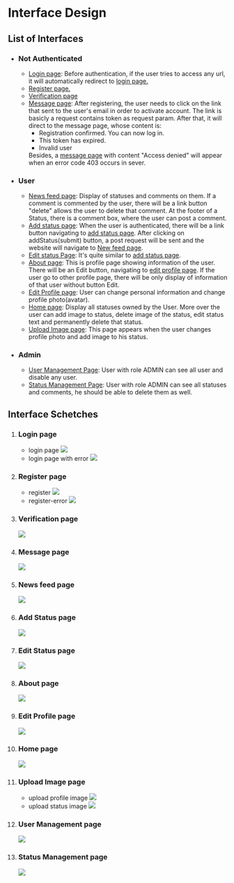 <h1> Interface Design</h1>
<h2> List of Interfaces</h2>
<ul>
  <li>
    <h3>Not Authenticated</h3>
    <ul>
      <li><a href="#login">Login page</a>: Before authentication, if the user tries to access any url, it will automatically redirect to <a href="#login">login page.</a></li>
      <li><a href="#register">Register page.</a></li>
      <li><a href="#verify">Verification page</a></li>
      <li><a href="#message">Message page</a>: After registering, the user needs to click on the link that sent to the user's email in order to activate account. The link is basicly a request contains token as request param. After that, it will direct to the message page, whose content is:
        <ul>
          <li>Registration confirmed. You can now log in.</li>
          <li>This token has expired.</li>
          <li>Invalid user</li>
        </ul>
        Besides, a <a href="#message">message page</a> with content "Access denied" will appear when an error code 403 occurs in sever.
      </li>
    </ul>
  </li>
  
  <li>
    <h3>User</h3>
    <ul>
      <li>
        <a href="#feed">News feed page</a>: Display of statuses and comments on them. If a comment is commented by the user, there will be a link button "delete" allows the user to delete that comment. At the footer of a Status, there is a comment box, where the user can post a comment.
      </li>
      <li>
        <a href="#addStatus">Add status page</a>: When the user is authenticated, there will be a link button navigating to <a href="#addStatus">add status page</a>. After clicking on addStatus(submit) button, a post request will be sent and the website will navigate to <a href="#feed">New feed page</a>.
      </li>
      <li>
        <a href="#editStatus">Edit status Page</a>: It's quite similar to <a href="#addStatus">add status page</a>.
      </li>
      <li>
        <a href="#about">About page</a>: This is profile page showing information of the user. There will be an Edit button, navigating to <a href="editProfile">edit profile page</a>. If the user go to other profile page, there will be only display of information of that user without button Edit.
      </li>
      <li>
        <a href="#editProfile">Edit Profile page</a>: User can change personal information and change profile photo(avatar).
      </li>
      <li>
        <a href="#home">Home page</a>: Display all statuses owned by the User. More over the user can add image to status, delete image of the status, edit status text and permanently delete that status.
      </li>
      <li>
        <a href="#uploadImg">Upload Image page</a>: This page appears when the user changes profile photo and add image to his status.
      </li>
    </ul>  
  </li>
  
  <li>
    <h3>Admin</h3>
    <ul>
      <li>
        <a href="#userManagement">User Management Page</a>: User with role ADMIN can see all user and disable any user.
      </li>
      <li>
        <a href="#statusManagement">Status Management Page</a>: User with role ADMIN can see all statuses and comments, he should be able to delete them as well.
      </li>
    </ul>
    
  </li>
</ul>

<h2>Interface Schetches</h2>
<ol>
  <li>
    <h3 id="login">Login page</h3>
    <ul>
      <li>
        login page
        <img src="UI-sketches/login.png"/>
      </li>
      <li>
        login page with error
        <img src="UI-sketches/login-error.png"/>
      </li>
    </ul>
    
  
  <li>
    <h3 id="register">Register page</h3>
    <ul>
      <li>
        register
        <img src="UI-sketches/register.png"/>
      </li>
      <li>
        register-error
        <img src="UI-sketches/register-error.png"/>
      </li>
    </ul>
  </li>
  
  <li>
    <h3 id="verify">Verification page</h3>
    <img src="UI-sketches/verify.png"/>
  </li>
  
  <li>
    <h3 id="message">Message page</h3>
    <img src="UI-sketches/message.png"
  </li>
  
   <li>
    <h3 id="feed">News feed page</h3>
    <img src="UI-sketches/newfeed.png"/>
   </li>
  
   <li>
    <h3 id="addStatus">Add Status page</h3>
    <img src="UI-sketches/addStatus.png"/>
   </li>
  
  <li>
    <h3 id="editStatus">Edit Status page</h3>
    <img src="editStatus.png"/>
  </li>
  
   <li>
    <h3 id="about">About page</h3>
    <img src="UI-sketches/profile.png"/>
   </li>
  
   <li>
    <h3 id="editProfile">Edit Profile page</h3>
    <img src="UI-sketches/editProfile.png"/>
   </li>
  
   <li>
    <h3 id="home">Home page</h3>
    <img src="UI-sketches/home.png"/>
   </li>
  
   <li>
    <h3 id="uploadImg">Upload Image page</h3>
     <ul>
       <li>
          upload profile image
          <img src="UI-sketches/upload.img.avatar.png"/>
       </li>
       <li>
          upload status image
          <img src="UI-sketches/upload.img.status.png"/>
       </li>
     </ul>
   </li>
  
  <li>
    <h3 id="userManagement"> User Management page</h3>
    <img src="UI-sketches/userManagement.png">
  </li>
  
  <li>
    <h3 id="statusManament"> Status Management page</h3>
    <img src="UI-sketches/statusManagement.png">
  </li>
</ol>
